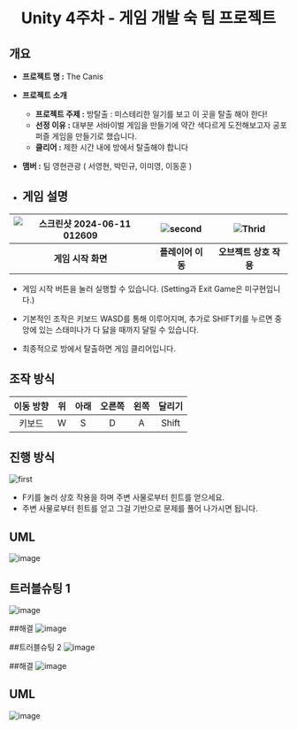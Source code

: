 # <center>Unity 4주차 - 게임 개발 숙 팀 프로젝트</center>

## 개요

- **프로젝트 명 :**  The Canis
- **프로젝트 소개**
  - **프로젝트 주제 :** 방탈출 : 미스테리한 일기를 보고 이 곳을 탈출 해야 한다!
  - **선정 이유 :** 대부분 서바이벌 게임을 만들기에 약간 색다르게 도전해보고자 공포 퍼즐 게임을 만들기로 했습니다.
  - **클리어 :** 제한 시간 내에 방에서 탈출해야 합니다
- **맴버 :** 팀 영현관광 ( 서영현, 박민규, 이미영, 이동훈 )



- ## 게임 설명

|![스크린샷 2024-06-11 012609](https://github.com/kuraqura88/777Project/assets/167050509/192c80f0-d468-4a02-8a0e-678d60d557c1)|![second](https://github.com/kuraqura88/777Project/assets/167050509/4c10a354-e94d-47f5-baf5-97a7dd818886)|![Thrid](https://github.com/kuraqura88/777Project/assets/167050509/d0802bfb-1d49-4175-bb01-19dc794e07af)|
|:---:|:---:|:---:|
|**게임 시작 화면**|**플레이어 이동**|**오브젝트 상호 작용**|

- 게임 시작 버튼을 눌러 실행할 수 있습니다. (Setting과 Exit Game은 미구현입니다.)

- 기본적인 조작은 키보드 WASD를 통해 이루어지며, 추가로 SHIFT키를 누르면 중앙에 있는 스태미나가 다 닳을 때까지 달릴 수 있습니다.

- 최종적으로 방에서 탈출하면 게임 클리어입니다.



## 조작 방식

|이동 방향|위|아래|오른쪽|왼쪽|달리기|
|:---:|:---:|:---:|:---:|:---:|:---:|
|키보드|W|S|D|A|Shift|


## 진행 방식

![first](https://github.com/kuraqura88/777Project/assets/167050509/89507197-6a7d-49d4-b8cf-6854d9f6f604)

- F키를 눌러 상호 작용을 하며 주변 사물로부터 힌트를 얻으세요.
- 주변 사물로부터 힌트를 얻고 그걸 기반으로 문제를 풀어 나가시면 됩니다.





## UML
![image](https://github.com/dudgus818/3DPuzzleGame/assets/114510370/14d6ff2a-7d11-4a5c-aff8-2bb51bdece87)

## 트러블슈팅 1
![image](https://github.com/dudgus818/3DPuzzleSourceCode-C09-/assets/114510370/430b8a65-b8eb-4d79-8397-4b61c8695c0e)


##해결
![image](https://github.com/dudgus818/3DPuzzleSourceCode-C09-/assets/114510370/b1ce829c-0e8a-4e19-889b-d0162b644594)



##트러블슈팅 2
![image](https://github.com/dudgus818/3DPuzzleSourceCode-C09-/assets/114510370/c7978b32-fc8b-458f-9bfd-092633287e9a)


##해결
![image](https://github.com/dudgus818/3DPuzzleSourceCode-C09-/assets/114510370/bb01e834-7142-4b9c-85c6-74aac48cb057)






## UML
![image](https://github.com/dudgus818/3DPuzzleGame/assets/114510370/14d6ff2a-7d11-4a5c-aff8-2bb51bdece87)
